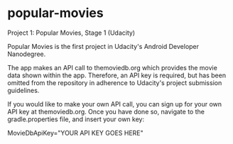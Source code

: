 # popular-movies
Project 1: Popular Movies, Stage 1 (Udacity)

Popular Movies is the first project in Udacity's Android Developer Nanodegree. 

The app makes an API call to themoviedb.org which provides the movie data shown within the app. Therefore, an API key is required, but has been omitted from the repository in adherence to Udacity's project submission guidelines. 

If you would like to make your own API call, you can sign up for your own API key at themoviedb.org. Once you have done so, navigate to the gradle.properties file, and insert your own key:

MovieDbApiKey="YOUR API KEY GOES HERE"
